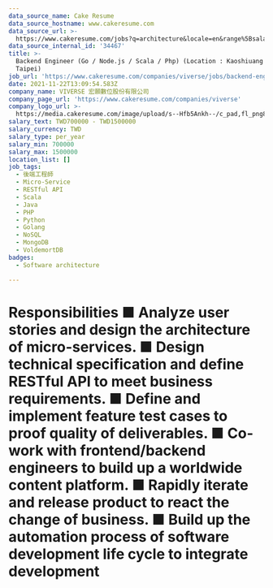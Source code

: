 ```yaml
---
data_source_name: Cake Resume
data_source_hostname: www.cakeresume.com
data_source_url: >-
  https://www.cakeresume.com/jobs?q=architecture&locale=en&range%5Bsalary_range%5D%5Bmin%5D=1000000&page=4
data_source_internal_id: '34467'
title: >-
  Backend Engineer (Go / Node.js / Scala / Php) (Location : Kaoshiuang or
  Taipei)
job_url: 'https://www.cakeresume.com/companies/viverse/jobs/backend-engineer-25a31c'
date: 2021-11-22T13:09:54.583Z
company_name: VIVERSE 宏願數位股份有限公司
company_page_url: 'https://www.cakeresume.com/companies/viverse'
company_logo_url: >-
  https://media.cakeresume.com/image/upload/s--Hfb5Ankh--/c_pad,fl_png8,h_200,w_200/v1658906546/p2ruzcprxlhab4ckdnlj.png
salary_text: TWD700000 - TWD1500000
salary_currency: TWD
salary_type: per_year
salary_min: 700000
salary_max: 1500000
location_list: []
job_tags:
  - 後端工程師
  - Micro-Service
  - RESTful API
  - Scala
  - Java
  - PHP
  - Python
  - Golang
  - NoSQL
  - MongoDB
  - VoldemortDB
badges:
  - Software architecture

---
```


# Responsibilities ■ Analyze user stories and design the architecture of micro-services. ■ Design technical specification and define RESTful API to meet business requirements. ■ Define and implement feature test cases to proof quality of deliverables. ■ Co-work with frontend/backend engineers to build up a worldwide content platform. ■ Rapidly iterate and release product to react the change of business. ■ Build up the automation process of software development life cycle to integrate development